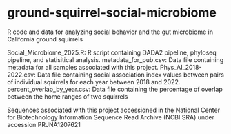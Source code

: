 # ground-squirrel-social-microbiome
R code and data for analyzing social behavior and the gut microbiome in California ground squirrels

Social_Microbiome_2025.R: R script containing DADA2 pipeline, phyloseq pipeline, and statisitical analysis.
metadata_for_pub.csv: Data file containing metadata for all samples associated with this project. 
Phys_AI_2018-2022.csv: Data file containing social association index values between pairs of individual squirrels for each year between 2018 and 2022. 
percent_overlap_by_year.csv: Data file containing the percentage of overlap between the home ranges of two squirrels

Sequences associated with this project accessioned in the National Center for Biotechnology Information Sequence Read Archive (NCBI SRA) under accession PRJNA1207621
